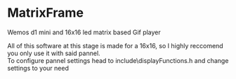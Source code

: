 # MatrixFrame
Wemos d1 mini and 16x16 led matrix based Gif player

All of this software at this stage is made for a 16x16, so I highly reccomend you only use it with said pannel.\
To configure pannel settings head to include\displayFunctions.h and change settings to your need
